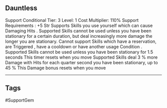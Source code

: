 ## Dauntless
Support
Conditional
Tier: 3
Level: 1
Cost Multiplier: 110%
Support Requirements : +5 Str
Supports Skills you use yourself which can cause Damaging Hits . Supported Skills cannot be used unless you have been stationary for a certain duration, but deal increasingly more damage the longer you are stationary. Cannot support Skills which have a reservation, are Triggered , have a cooldown or have another usage Condition .
Supported Skills cannot be used unless you have been stationary for 1.5 seconds This timer resets when you move
Supported Skills deal 3 % more Damage with Hits for each quarter second you have been stationary, up to 45 % This Damage bonus resets when you move

---
## Tags
#SupportGem
